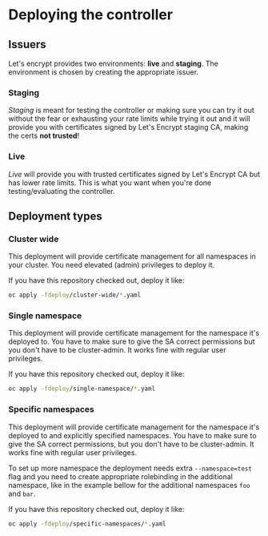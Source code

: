 # Deploying the controller

## Issuers
Let's encrypt provides two environments: **live** and **staging**. The environment is chosen by creating the appropriate issuer. 

### Staging
*Staging* is meant for testing the controller or making sure you can try it out without the fear or exhausting your rate limits while trying it out and it will provide you with certificates signed by Let's Encrypt staging CA, making the certs **not trusted**!

### Live
*Live* will provide you with trusted certificates signed by Let's Encrypt CA but has lower rate limits. This is what you want when you're done testing/evaluating the controller.

## Deployment types

### Cluster wide
This deployment will provide certificate management for all namespaces in your cluster. You need elevated (admin) privileges to deploy it.

If you have this repository checked out, deploy it like: 

```bash
oc apply -fdeploy/cluster-wide/*.yaml
```


### Single namespace
This deployment will provide certificate management for the namespace it's deployed to. You have to make sure to give the SA correct permissions but you don't have to be cluster-admin. It works fine with regular user privileges.

If you have this repository checked out, deploy it like: 

```bash
oc apply -fdeploy/single-namespace/*.yaml
```

### Specific namespaces
This deployment will provide certificate management for the namespace it's deployed to and explicitly specified namespaces. You have to make sure to give the SA correct permissions, but you don't have to be cluster-admin. It works fine with regular user privileges.

To set up more namespace the deployment needs extra `--namespace=test` flag and you need to create appropriate rolebinding in the additional namespace, like in the example bellow for the additional namespaces `foo` and `bar`.   

If you have this repository checked out, deploy it like: 

```bash
oc apply -fdeploy/specific-namespaces/*.yaml
```
